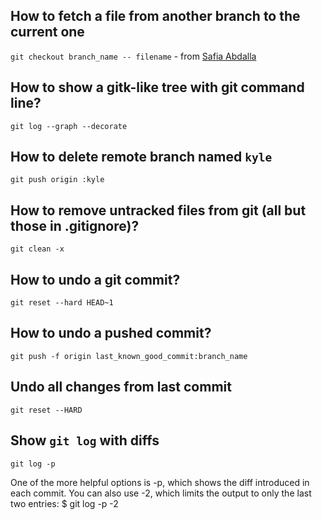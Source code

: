 ## How to fetch a file from another branch to the current one
`git checkout branch_name -- filename` - from [Safia Abdalla](https://twitter.com/captainsafia/status/864246151767261184)

## How to show a gitk-like tree with git command line?
`git log --graph --decorate`

## How to delete remote branch named `kyle`
`git push origin :kyle`

## How to remove untracked files from git (all but those in .gitignore)?
`git clean -x`

## How to undo a git commit?
`git reset --hard HEAD~1`

## How to undo a pushed commit?
`git push -f origin last_known_good_commit:branch_name`

## Undo all changes from last commit
`git reset --HARD`

## Show `git log` with diffs
`git log -p`

One of the more helpful options is -p, which shows the diff introduced in each commit. You can also use -2, which limits the output to only the last two entries: $ git log -p -2
